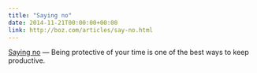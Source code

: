```yaml
---
title: "Saying no"
date: 2014-11-21T00:00:00+00:00
link: http://boz.com/articles/say-no.html
---
```

[Saying no](http://boz.com/articles/say-no.html) &mdash; 
 Being protective of your time is one of the best ways to keep productive.
